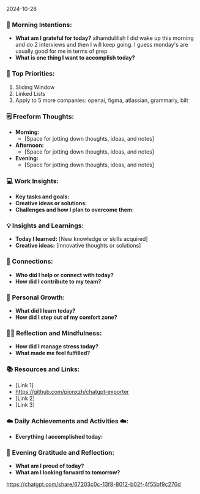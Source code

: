 2024-10-28
### 🌅 Morning Intentions:

- **What am I grateful for today?**
alhamdulillah I did wake up this morning and do 2 interviews and then I will keep going. I guess monday's are usually good for me in terms of prep
- **What is one thing I want to accomplish today?**
### 🎯 Top Priorities:

1. Sliding Window
2. Linked Lists
3. Apply to 5 more companies: openai, figma, atlassian, grammarly, bilt

### 🗒️ Freeform Thoughts:

- **Morning:**
    - [Space for jotting down thoughts, ideas, and notes]
- **Afternoon:**
    - [Space for jotting down thoughts, ideas, and notes]
- **Evening:**
    - [Space for jotting down thoughts, ideas, and notes]


### 💻 Work Insights:

- **Key tasks and goals:**
- **Creative ideas or solutions:**
- **Challenges and how I plan to overcome them:**

### 💡 Insights and Learnings:

- **Today I learned:** [New knowledge or skills acquired]
- **Creative ideas:** [Innovative thoughts or solutions]

### 🤝 Connections:

- **Who did I help or connect with today?**
- **How did I contribute to my team?**

### 🌱 Personal Growth:

- **What did I learn today?**
- **How did I step out of my comfort zone?**

### 🧘‍♀️ Reflection and Mindfulness:

- **How did I manage stress today?**
- **What made me feel fulfilled?**

### 📚 Resources and Links:

- [Link 1]
- https://github.com/pionxzh/chatgpt-exporter
- [Link 2]
- [Link 3]

### ☁️ Daily Achievements and Activities ☁️:

- **Everything I accomplished today:**

### 🌟 Evening Gratitude and Reflection:

- **What am I proud of today?**
- **What am I looking forward to tomorrow?**

https://chatgpt.com/share/67203c0c-13f8-8012-b02f-4f55bf9c270d
